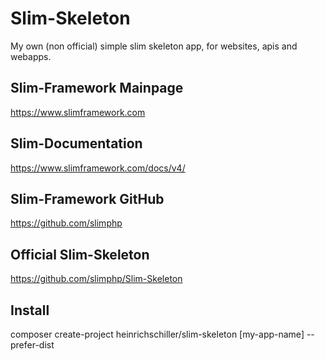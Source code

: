 # Slim-Skeleton

My own (non official) simple slim skeleton app, for websites, apis and webapps.

## Slim-Framework Mainpage
https://www.slimframework.com

## Slim-Documentation
https://www.slimframework.com/docs/v4/

## Slim-Framework GitHub
https://github.com/slimphp

## Official Slim-Skeleton
https://github.com/slimphp/Slim-Skeleton

## Install
composer create-project heinrichschiller/slim-skeleton [my-app-name] --prefer-dist

